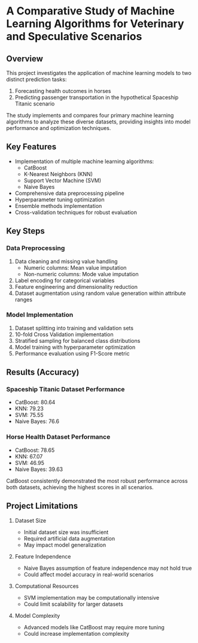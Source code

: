 # A Comparative Study of Machine Learning Algorithms for Veterinary and Speculative Scenarios

## Overview
This project investigates the application of machine learning models to two distinct prediction tasks:
1. Forecasting health outcomes in horses
2. Predicting passenger transportation in the hypothetical Spaceship Titanic scenario

The study implements and compares four primary machine learning algorithms to analyze these diverse datasets, providing insights into model performance and optimization techniques.

## Key Features
- Implementation of multiple machine learning algorithms:
  - CatBoost
  - K-Nearest Neighbors (KNN)
  - Support Vector Machine (SVM)
  - Naive Bayes
- Comprehensive data preprocessing pipeline
- Hyperparameter tuning optimization
- Ensemble methods implementation
- Cross-validation techniques for robust evaluation

## Key Steps

### Data Preprocessing
1. Data cleaning and missing value handling
   - Numeric columns: Mean value imputation
   - Non-numeric columns: Mode value imputation
2. Label encoding for categorical variables
3. Feature engineering and dimensionality reduction
4. Dataset augmentation using random value generation within attribute ranges

### Model Implementation
1. Dataset splitting into training and validation sets
2. 10-fold Cross Validation implementation
3. Stratified sampling for balanced class distributions
4. Model training with hyperparameter optimization
5. Performance evaluation using F1-Score metric

## Results (Accuracy)

### Spaceship Titanic Dataset Performance
- CatBoost: 80.64
- KNN: 79.23
- SVM: 75.55
- Naive Bayes: 76.6

### Horse Health Dataset Performance
- CatBoost: 78.65
- KNN: 67.07
- SVM: 46.95
- Naive Bayes: 39.63

CatBoost consistently demonstrated the most robust performance across both datasets, achieving the highest scores in all scenarios.

## Project Limitations
1. Dataset Size
   - Initial dataset size was insufficient
   - Required artificial data augmentation
   - May impact model generalization

2. Feature Independence
   - Naive Bayes assumption of feature independence may not hold true
   - Could affect model accuracy in real-world scenarios

3. Computational Resources
   - SVM implementation may be computationally intensive
   - Could limit scalability for larger datasets

4. Model Complexity
   - Advanced models like CatBoost may require more tuning
   - Could increase implementation complexity
